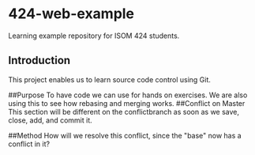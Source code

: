 # 424-web-example
Learning example repository for ISOM 424 students.

## Introduction
This project enables us to learn source code control using Git.

##Purpose
To have code we can use for hands on exercises. We are also using
this to see how rebasing and merging works.
##Conflict on Master
This section will be different on the conflictbranch as soon as we
save, close, add, and commit it.

##Method
How will we resolve this conflict, since the "base" now has a 
conflict in it?
